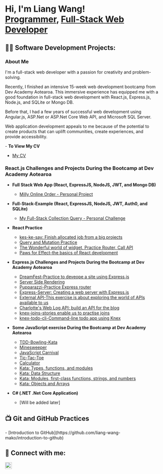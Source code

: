 <h1>Hi, I'm Liang Wang! <br/><a href="https://github.com/liang-wang-mako/portfolio">Programmer</a>, <a href="https://www.linkedin.com/in/liang-wang-5751565b/">Full-Stack Web Developer</a></h1>

<h2>👨‍💻 Software Development Projects:</h2>

<h3>About Me</h3>
<p>
 I'm a full-stack web developer with a passion for creativity and problem-solving. 
</p>
<p>
 Recently, I finished an intensive 15-week web development bootcamp from Dev Academy Aotearoa. This immersive experience has equipped me with a good foundation in full-stack web development with React.js, Express.js, Node.js, and SQLite or Mongo DB.
</p>
<p>
 Before that, I had a few years of successful web development using Angular.js, ASP.Net or ASP.Net Core Web API, and Microsoft SQL Server.
</p>
<p>
 Web application development appeals to me because of the potential to create products that can uplift communities, create experiences, and provide accessibility.
</p>
- <b>To View My CV</b>

  - [My CV](https://github.com/liang-wang-mako/portfolio/blob/main/LiangWang_CV.pdf)
    
<h3>React.js Challenges and Projects During the Bootcamp at Dev Academy Aotearoa</h3>

- <b>Full Stack Web App (React, ExpressJS, NodeJS, JWT, and Mongo DB)</b>

  - [Milly Online Order - Personal Project](https://github.com/liang-wang-mako/milly/tree/use-bootstrap)
  
- <b>Full-Stack-Example (React, ExpressJS, NodeJS, JWT, Auth0, and SQLite)</b>

  - [My Full-Stack Collection Query - Personal Challenge](https://github.com/liang-wang-mako/my-fullstack-collection-query/tree/liang)

- <b>React Practice</b>
  - [kes-ke-say: Finish allocated job from a big projects](https://github.com/mako-2023/kes-ke-say)
  - [Query and Mutation Practice](https://github.com/mako-2023/queries-and-mutations/tree/liang)
  - [The Wonderful world of widget, Practice Router, Call API](https://github.com/mako-2023/react-to-web-api/tree/liang)
  - [Paws for Effect-the basics of React development](https://github.com/mako-2023/react-paws-for-effect/tree/liang)
 
- <b>Express.js Challenges and Projects During the Bootcamp at Dev Academy Aotearoa</b>
  - [DreamFest-Practice to deveope a site using Express.js](https://github.com/mako-2023/dreamfest/tree/liang)
  - [Server Side Rendering](https://github.com/mako-2023/server-side-rendering/tree/liang)
  - [Pupparazzi-Practice Express router](https://github.com/mako-2023/pupparazzi/tree/liang)
  - [Express-Server: Creating a web server with Express.js](https://github.com/mako-2023/express-server/tree/liang-caleb)
  - [External API-This exercise is about exploring the world of APIs available to us](https://github.com/mako-2023/consuming-external-apis/tree/liang)
  - [Charlotte's Web Log API: build an API for the blog](https://github.com/mako-2023/charlottes-web-log-api/tree/liang)
  - [knex-joins-stories enable us to practise joins](https://github.com/mako-2023/knex-joins-stories/tree/liang)
  - [knex-todo-cli-Command-line todo app using Knex](https://github.com/mako-2023/knex-todo-cli/tree/liang)
    
- <b>Some JavaScript exercise During the Bootcamp at Dev Academy Aotearoa</b>
  - [TDD-Bowling-Kata](https://github.com/mako-2023/tdd-bowling-kata/tree/liang)
  - [Minesweeper](https://github.com/liang-wang-mako/javascript-carnival)
  - [JavaScript Carnival](https://github.com/liang-wang-mako/minesweeper)
  - [Tic-Tac-Toe](https://github.com/liang-wang-mako/tic-tac-toe)
  - [Calculator](https://github.com/liang-wang-mako/calculator)
  - [Kata: Types, functions, and modules](https://github.com/mako-2023/kata-types-modules/tree/liang-dylan-chris)
  - [Kata: Data Structure](https://github.com/mako-2023/kata-data-structures/tree/jame-liang)
  - [Kata: Modules, first-class functions, strings, and numbers](https://github.com/mako-2023/kata-strings-numbers-modules/tree/liang-dylan-chris)
  - [Kata: Objects and Arrays](https://github.com/mako-2023/kata-objects-and-arrays/tree/gabriel-liang)
   
- <b>C# (.NET .Net Core Application)</b>
  - [Will be added later]

<h2>📺 Git and GitHub Practices</h2>
- [Introduction to GitHub](https://github.com/liang-wang-mako/introduction-to-github)


<h2> 🤳 Connect with me:</h2>

[<img align="left" alt="Liang Wang | LinkedIn" width="22px" src="https://cdn.jsdelivr.net/npm/simple-icons@v3/icons/linkedin.svg" />][linkedin]

[linkedin]: https://www.linkedin.com/in/liang-wang-5751565b/

<!--
Here are some ideas to get you started:

- 🔭 I’m currently working on ...
- 🌱 I’m currently learning ...
- 👯 I’m looking to collaborate on ...
- 🤔 I’m looking for help with ...
- 💬 Ask me about ...
- 📫 How to reach me: ...
- 😄 Pronouns: ...
- ⚡ Fun fact: ...
-->
